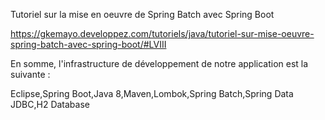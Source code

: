 Tutoriel sur la mise en oeuvre de Spring Batch avec Spring Boot

https://gkemayo.developpez.com/tutoriels/java/tutoriel-sur-mise-oeuvre-spring-batch-avec-spring-boot/#LVIII


En somme, l'infrastructure de développement de notre application est la suivante :

Eclipse,Spring Boot,Java 8,Maven,Lombok,Spring Batch,Spring Data JDBC,H2 Database
